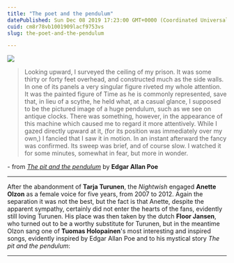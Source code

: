 ```yaml
---
title: "The poet and the pendulum"
datePublished: Sun Dec 08 2019 17:23:00 GMT+0000 (Coordinated Universal Time)
cuid: cm8r78vb1001909lacf9753vs
slug: the-poet-and-the-pendulum

---
```



[![](https://cdn.hashnode.com/res/hashnode/image/upload/v1743070625172/55e739c3-e9e2-4316-97a2-10c780ffa213.jpeg)](https://commons.wikimedia.org/wiki/File:PitandthePendulum-Clarke.jpg)

> Looking upward, I surveyed the ceiling of my prison. It was some thirty or forty feet overhead, and constructed much as the side walls. In one of its panels a very singular figure riveted my whole attention. It was the painted figure of Time as he is commonly represented, save that, in lieu of a scythe, he held what, at a casual glance, I supposed to be the pictured image of a huge pendulum, such as we see on antique clocks. There was something, however, in the appearance of this machine which caused me to regard it more attentively. While I gazed directly upward at it, (for its position was immediately over my own,) I fancied that I saw it in motion. In an instant afterward the fancy was confirmed. Its sweep was brief, and of course slow. I watched it for some minutes, somewhat in fear, but more in wonder.

\- from [_The pit and the pendulum_](https://en.wikisource.org/wiki/The_Works_of_the_Late_Edgar_Allan_Poe/Volume_1/The_Pit_and_the_Pendulum) by **Edgar Allan Poe**

* * *

After the abandonment of **Tarja Turunen**, the _Nightwish_ engaged **Anette Olzon** as a female voice for five years, from 2007 to 2012. Again the separation it was not the best, but the fact is that Anette, despite the apparent sympathy, certainly did not enter the hearts of the fans, evidently still loving Turunen. His place was then taken by the dutch **Floor Jansen**, who turned out to be a worthy substitute for Turunen, but in the meantime Olzon sang one of **Tuomas Holopainen**'s most interesting and inspired songs, evidently inspired by Edgar Allan Poe and to his mystical story _The pit and the pendulum_:

* * *